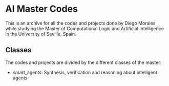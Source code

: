 # AI Master Codes
This is an archive for all the codes and projects done by Diego Morales while studying the Master of Computational Logic and Artificial Intelligence in the 
University of Seville, Spain.

## Classes
The codes and projects are divided by the different classes of the master:

- smart_agents: Synthesis, verification and reasoning about intelligent agents
